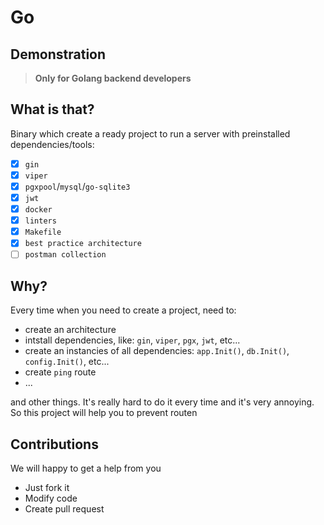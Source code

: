 # Go

## Demonstration

> **Only for Golang backend developers**

## What is that?

Binary which create a ready project to run a server with preinstalled dependencies/tools:

- [x] `gin`
- [x] `viper`
- [x] `pgxpool`/`mysql`/`go-sqlite3`
- [x] `jwt`
- [x] `docker`
- [x] `linters`
- [x] `Makefile`
- [x] `best practice architecture`
- [ ] `postman collection`

## Why?

Every time when you need to create a project, need to:

- create an architecture
- intstall dependencies, like: `gin`, `viper`, `pgx`, `jwt`, etc...
- create an instancies of all dependencies: `app.Init()`, `db.Init()`, `config.Init()`, etc...
- create `ping` route
- ...

and other things. It's really hard to do it every time and it's very annoying. So this project
will help you to prevent routen

## Contributions

We will happy to get a help from you

- Just fork it
- Modify code
- Create pull request
